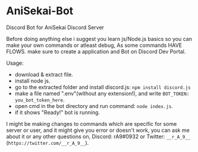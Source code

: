 # AniSekai-Bot
Discord Bot for AniSekai Discord Server

Before doing anything else i suggest you learn js/Node.js basics so you can make your own commands or atleast debug, As some commands HAVE FLOWS. make sure to create a application
and Bot on Discord Dev Portal.

Usage:
- download & extract file.
- install node js.
- go to the extracted folder and install discord.js: `npm install discord.js`
- make a file named ".env"(without any extension!), and write `BOT_TOKEN: you_bot_token_here`.
- open cmd in the bot directory and run command: `node index.js`.
- if it shows "Ready!" bot is running.

I might be making changes to commands which are specific for some server or user, and it might give you error or doesn't work, you can ask me about it or any other questions on,
Discord: rA9#0932 or Twitter: `__r_A_9__` (`https://twitter.com/__r_A_9__`).
